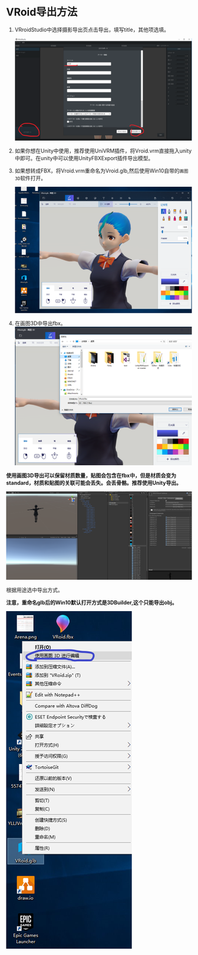 # VRoid导出方法

1. VRroidStudio中选择摄影导出页点击导出，填写title，其他项选填。
   
   ![image](pic/1.png)

2. 如果你想在Unity中使用，推荐使用UniVRM插件，将Vroid.vrm直接拖入unity中即可。在unity中可以使用UnityFBXExport插件导出模型。

3. 如果想转成FBX，将Vroid.vrm重命名为Vroid.glb,然后使用Win10自带的`画图3D`软件打开。
   
   ![image](pic/2.PNG)

4. 在画图3D中导出fbx。
   ![image](pic/3.PNG)

   
**使用画图3D导出可以保留材质数量，贴图会包含在fbx中，但是材质会变为standard，材质和贴图的关联可能会丢失。会丢骨骼。推荐使用Unity导出。**

   ![image](pic/4.PNG)

根据用途选中导出方式。

**注意，重命名glb后的Win10默认打开方式是3DBuilder,这个只能导出obj。**

![image](pic/5.png)

